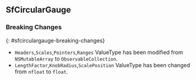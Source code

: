 ## SfCircularGauge

### Breaking Changes
{: #sfcirculargauge-breaking-changes}

* `Headers`,`Scales`,`Pointers`,`Ranges` ValueType has been modified from `NSMutableArray` to `ObservableCollection`.
* `LengthFactor`,`KnobRadius`,`ScalePosition` ValueType has been changed from `nfloat` to `float`.

 

